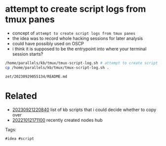 # attempt to create script logs from tmux panes

- concept of `attempt to create script logs from tmux panes`
- the idea was to record whole hacking sessions for later analysis
- could have possibly used on OSCP
- i think it is supposed to be the entrypoint into where your terminal session starts?

```bash
/home/parallels/kb/tmux/tmux-script-log.sh # attempt to create script logs from tmux panes
cp /home/parallels/kb/tmux/tmux-script-log.sh .
```

` zet/20230929055134/README.md `

# Related

- [20230921220840](/zet/20230921220840/README.md) list of kb scripts that i could decide whether to copy over
- [20221012171100](/zet/20221012171100/README.md) recently created nodes hub

Tags:

    #idea #script
